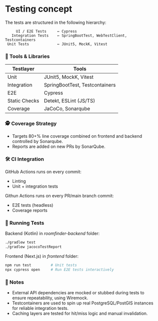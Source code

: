 # Testing concept

The tests are structured in the following hierarchy:

         UI / E2E Tests     ← Cypress
       Integration Tests    ← SpringBootTest, WebTestClient, Testcontainers
     Unit Tests             ← JUnit5, MockK, Vitest

### 🧰 Tools & Libraries

| Testlayer     | Tools                          |
|---------------|--------------------------------|
| Unit          | JUnit5, MockK, Vitest          |
| Integration   | SpringBootTest, Testcontainers |
| E2E           | Cypress                        |
| Static Checks | Detekt, ESLint (JS/TS)         |
| Coverage      | JaCoCo, Sonarqube              |

### 🕵️ Coverage Strategy

- Targets 80+% line coverage combined on frontend and backend controlled by Sonarqube.
- Reports are added on new PRs by SonarQube.

### 🛠 CI Integration

GitHub Actions runs on every commit:
- Linting
- Unit + integration tests

Githun Actions runs on every PR/main branch commit:
- E2E tests (headless)
- Coverage reports

### 🧪 Running Tests

Backend (Kotlin) in _roomfinder-backend_ folder:

```bash
./gradlew test
./gradlew jacocoTestReport
```

Frontend (Next.js) in _frontend_ folder:
```bash
npm run test         # Unit tests
npx cypress open     # Run E2E tests interactively
```

### 📌 Notes

- External API dependencies are mocked or stubbed during tests to ensure repeatability, using Wiremock.
- Testcontainers are used to spin up real PostgreSQL/PostGIS instances for reliable integration tests.
- Caching layers are tested for hit/miss logic and manual invalidation.
